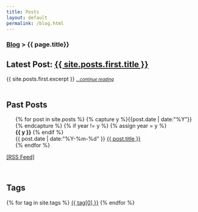```yaml
---
title: Posts
layout: default
permalink: /blog.html
---
```


<h3><a href="http://thomasleeper.com/blog.html">Blog</a> > {{ page.title}} </h3>

<h2>Latest Post: <a href="{{ site.url }}{{ site.posts.first.url }}">{{ site.posts.first.title }}</a></h2>
<div>
{{ site.posts.first.excerpt }} <a style="font-size: .8em; font-style: italic;" href="{{ site.url }}{{ site.posts.first.url }}">...continue reading</a>
</div>

<br />

<h2>Past Posts</h2>

<ul class="listing">
{% for post in site.posts %}
  {% capture y %}{{post.date | date:"%Y"}}{% endcapture %}
  {% if year != y %}
    {% assign year = y %}
    <br /><b>{{ y }}</b>
  {% endif %}
  <li class="listing-item" style="list-style-type: none;">
    <time datetime="{{ post.date | date:"%Y-%m-%d" }}">{{ post.date | date:"%Y-%m-%d" }}</time>
    <a href="{{ site.url }}{{ post.url }}" title="{{ post.title }}">{{ post.title }}</a>
  </li>
{% endfor %}
</ul>

<a href="http://thomasleeper.com/feed.xml">[RSS Feed]</a>

<br />

<h2>Tags</h2>

<div id='tag_cloud'>
{% for tag in site.tags %}
<a href="blog/tags.html#{{ tag[0] }}" title="{{ tag[0] }}" rel="{{ tag[1].size }}">{{ tag[0] }}</a>
{% endfor %}
</div>

<script src="http://www.thomasleeper.com/js/jquery.tagcloud.js" type="text/javascript" charset="utf-8"></script> 
<script language="javascript">
$.fn.tagcloud.defaults = {
    size: {start: 1, end: 1, unit: 'em'},
      color: {start: '#f8e0e6', end: '#ff3333'}
};

$(function () {
    $('#tag_cloud a').tagcloud();
});
</script>
